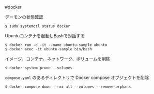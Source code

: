 #docker

デーモンの状態確認
```
$ sudo systemctl status docker 
```

Ubuntuコンテナを起動しBashで対話する
```terminal
$ docker run -d -it --name ubuntu-sample ubuntu
$ docker exec -it ubuntu-sample bin/bash
```

イメージ、コンテナ、ネットワーク、ボリュームを削除
```terminal
$ docker system prune --volumes
```

`compose.yaml` のあるディレクトリで Docker compose オブジェクトを削除
```terminal
$ docker compose down --rmi all --volumes --remove-orphans
```

